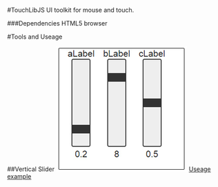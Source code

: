 #TouchLibJS
UI toolkit for mouse and touch.

###Dependencies
HTML5 browser

#Tools and Useage

##Vertical Slider
![alt tag](readmeImages/verticalSlider.jpg)
[Useage example](demo/verticalSliderDemo.html)
